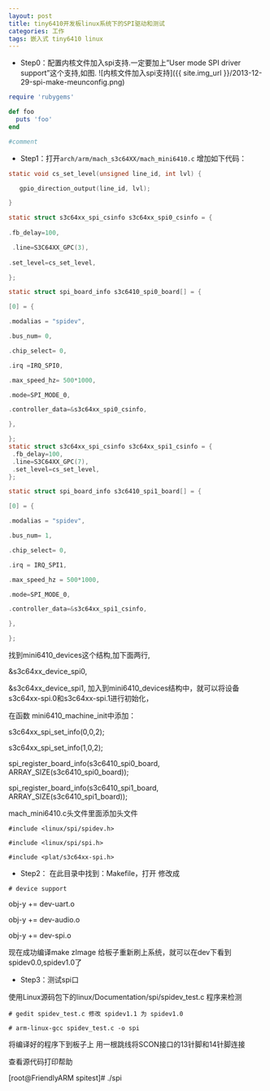```yaml
---
layout: post
title: tiny6410开发板linux系统下的SPI驱动和测试
categories: 工作
tags: 嵌入式 tiny6410 linux
---
```




- Step0：配置内核文件加入spi支持.一定要加上”User mode SPI driver support”这个支持,如图.
![内核文件加入spi支持]({{ site.img_url }}/2013-12-29-spi-make-meunconfig.png)


``` ruby
require 'rubygems'

def foo
  puts 'foo'
end

#comment
```
- Step1：打开`arch/arm/mach_s3c64XX/mach_mini6410.c`
增加如下代码：

``` c
static void cs_set_level(unsigned line_id, int lvl) {

   gpio_direction_output(line_id, lvl);

}

static struct s3c64xx_spi_csinfo s3c64xx_spi0_csinfo = {
 
.fb_delay=100,

 .line=S3C64XX_GPC(3),
 
.set_level=cs_set_level,

};

static struct spi_board_info s3c6410_spi0_board[] = {

[0] = {

.modalias = "spidev",

.bus_num= 0,

.chip_select= 0,

.irq =IRQ_SPI0,

.max_speed_hz= 500*1000,

.mode=SPI_MODE_0,

.controller_data=&s3c64xx_spi0_csinfo,

},

};
static struct s3c64xx_spi_csinfo s3c64xx_spi1_csinfo = {
 .fb_delay=100,
 .line=S3C64XX_GPC(7),
 .set_level=cs_set_level,
};

static struct spi_board_info s3c6410_spi1_board[] = {

[0] = {

.modalias = "spidev",

.bus_num= 1,

.chip_select= 0,

.irq = IRQ_SPI1,

.max_speed_hz = 500*1000,

.mode=SPI_MODE_0,

.controller_data=&s3c64xx_spi1_csinfo,

},

};
```
找到mini6410_devices这个结构,加下面两行,

&s3c64xx_device_spi0,

&s3c64xx_device_spi1,
加入到mini6410_devices结构中，就可以将设备s3c64xx-spi.0和s3c64xx-spi.1进行初始化，

在函数 mini6410_machine_init中添加：


 s3c64xx_spi_set_info(0,0,2);

 s3c64xx_spi_set_info(1,0,2);

 spi_register_board_info(s3c6410_spi0_board, ARRAY_SIZE(s3c6410_spi0_board));

 spi_register_board_info(s3c6410_spi1_board, ARRAY_SIZE(s3c6410_spi1_board));




mach_mini6410.c头文件里面添加头文件

`#include <linux/spi/spidev.h>`

`#include <linux/spi/spi.h>`

`#include <plat/s3c64xx-spi.h>`



- Step2：
在此目录中找到：Makefile，打开
修改成

`# device support`

obj-y += dev-uart.o

obj-y += dev-audio.o

obj-y += dev-spi.o

现在成功编译make zImage
给板子重新刷上系统，就可以在dev下看到spidev0.0,spidev1.0了



- Step3：测试spi口

使用Linux源码包下的linux/Documentation/spi/spidev_test.c 程序来检测

`# gedit spidev_test.c 修改 spidev1.1 为 spidev1.0`

`# arm-linux-gcc spidev_test.c -o spi`

将编译好的程序下到板子上
用一根跳线将SCON接口的13针脚和14针脚连接

查看源代码打印帮助

[root@FriendlyARM spitest]# ./spi



